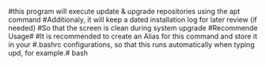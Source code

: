 
#this program will execute update & upgrade repositories using the apt command
#Additionaly, it will keep a dated installation log for later review (if needed)
#So that the screen is clean during system upgrade
#Recommende Usage#
#It is recommended to create an Alias for this command and store it in your
#.bashrc configurations, so that this runs automatically when typing upd, for example.# bash
